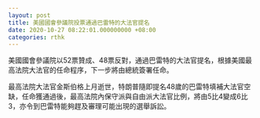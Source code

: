 ```yaml
---
layout: post
title: 美國國會參議院投票通過巴雷特的大法官提名
date: 2020-10-27 08:22:01.000000000 +08:00
categories: rthk
---
```


美國國會參議院以52票贊成、48票反對，通過巴雷特的大法官提名，根據美國最高法院大法官的任命程序，下一步將由總統簽署任命。

最高法院大法官金斯伯格上月逝世，特朗普隨即提名48歲的巴雷特填補大法官空缺，任命獲通過後，最高法院內保守派與自由派大法官比例，將由5比4變成6比3，亦令到巴雷特能夠趕及審理可能出現的選舉訴訟。
